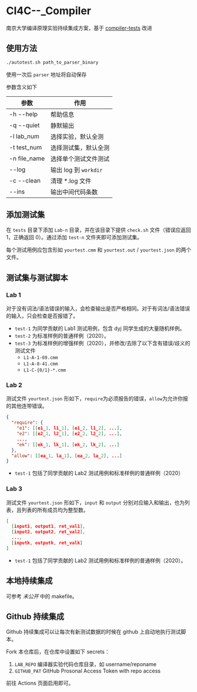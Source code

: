 # CI4C--\_Compiler

南京大学编译原理实验持续集成方案，基于 [compiler-tests](https://github.com/massimodong/compilers-tests) 改进

## 使用方法

```bash
./autotest.sh path_to_parser_binary
```

使用一次后 `parser` 地址将自动保存

参数含义如下

| 参数         | 作用                  |
| ------------ | --------------------- |
| -h --help    | 帮助信息              |
| -q --quiet   | 静默输出              |
| -l lab_num   | 选择实验，默认全测    |
| -t test_num  | 选择测试集，默认全测  |
| -n file_name | 选择单个测试文件测试  |
| --log        | 输出 log 到 `workdir` |
| -c --clean   | 清理 \*.log 文件      |
| --ins        | 输出中间代码条数      |

## 添加测试集

在 `tests` 目录下添加 `Lab-n` 目录，并在该目录下提供 `check.sh` 文件（错误应返回 1，正确返回 0）。通过添加 `test-n` 文件夹即可添加测试集。

每个测试用例应包含形如 `yourtest.cmm` 和 `yourtest.out` / `yourtest.json` 的两个文件。

## 测试集与测试脚本

### Lab 1

对于没有词法/语法错误的输入，会检查输出是否严格相同。对于有词法/语法错误的输入，只会检查是否报错了。

- `test-1` 为同学贡献的 Lab1 测试用例，包含 dyj 同学生成的大量随机样例。
- `test-2` 为标准样例的普通样例（2020）。
- `test-3` 为标准样例的增强样例（2020），并修改/去除了以下含有错误/歧义的测试文件
  - `L1-A-1-69.cmm`
  - `L1-A-8-41.cmm`
  - `L1-C-{0/1}-*.cmm`

### Lab 2

测试文件 `yourtest.json` 形如下，`require`为必须报告的错误，`allow`为允许你报的其他连带错误。

```json
{
  "require": {
    "e1": [[e1_1, l1_1], [e1_2, l1_2], ...],
    "e2": [[e2_1, l2_1], [e2_2, l2_2], ...],
    ...,
    "ek": [[ek_1, lk_1], [ek_2, lk_2], ...]
  },
  "allow": [[ea_1, la_1], [ea_2, la_2], ...]
}
```

- `test-1` 包括了同学贡献的 Lab2 测试用例和标准样例的普通样例（2020）

### Lab 3

测试文件 `yourtest.json` 形如下，`input` 和 `output` 分别对应输入和输出，也为列表，且列表的所有成员均为整型数。

```json
[
  [input1, output1, ret_val1],
  [input2, output2, ret_val2],
  ...,
  [inputk, outputk, ret_valk]
]
```

- `test-1` 包括了同学贡献的 Lab2 测试用例和标准样例的普通样例（2020）。

## 本地持续集成

可参考 *未公开* 中的 makefile。

## Github 持续集成

Github 持续集成可以让每次有新测试数据的时候在 github 上自动地执行测试脚本。

Fork 本仓库后，在仓库中设置如下 secrets：

1. `LAB_REPO` 编译器实验代码仓库目录，如 username/reponame
2. `GITHUB_PAT` GitHub Prosonal Access Token with repo access

前往 Actions 页面启用即可。
